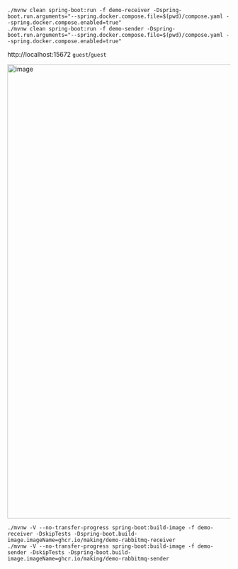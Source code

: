 
```
./mvnw clean spring-boot:run -f demo-receiver -Dspring-boot.run.arguments="--spring.docker.compose.file=$(pwd)/compose.yaml --spring.docker.compose.enabled=true"
./mvnw clean spring-boot:run -f demo-sender -Dspring-boot.run.arguments="--spring.docker.compose.file=$(pwd)/compose.yaml --spring.docker.compose.enabled=true"
```

http://localhost:15672 `guest`/`guest`

<img width="1024" alt="image" src="https://github.com/user-attachments/assets/fc27a162-d0cb-4a98-a692-ec3731341c62">

```
./mvnw -V --no-transfer-progress spring-boot:build-image -f demo-receiver -DskipTests -Dspring-boot.build-image.imageName=ghcr.io/making/demo-rabbitmq-receiver
./mvnw -V --no-transfer-progress spring-boot:build-image -f demo-sender -DskipTests -Dspring-boot.build-image.imageName=ghcr.io/making/demo-rabbitmq-sender
```